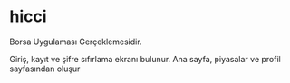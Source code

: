 # hicci

Borsa Uygulaması Gerçeklemesidir.

Giriş, kayıt ve şifre sıfırlama ekranı bulunur.
Ana sayfa, piyasalar ve profil sayfasından oluşur
